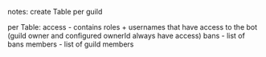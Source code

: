 notes:
create Table per guild

per Table:
    access - contains roles + usernames that have access to the bot (guild owner and configured ownerId always have access)
    bans - list of bans
    members - list of guild members